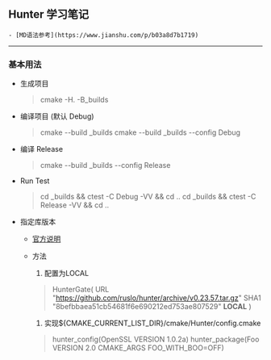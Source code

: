 
## Hunter 学习笔记

    - [MD语法参考](https://www.jianshu.com/p/b03a8d7b1719)
  
-------------
### 基本用法
  - 生成项目
    >cmake -H. -B_builds
 
  - 编译项目 (默认 Debug)
    > cmake --build _builds
    > cmake --build _builds --config Debug

  - 编译 Release
    > cmake --build _builds --config Release
  
  - Run Test
    > cd _builds && ctest -C Debug -VV && cd ..
    > cd _builds && ctest -C Release -VV && cd ..
  - 指定库版本
    - [官方说明](https://github.com/ruslo/hunter/wiki/example.custom.config.id)
    - 方法
      1. 配置为LOCAL
      >HunterGate(
      URL "https://github.com/ruslo/hunter/archive/v0.23.57.tar.gz"
      SHA1 "8befbbaea51cb54681f6e690212ed753ae807529"
      **LOCAL** 
    )

      1. 实现${CMAKE_CURRENT_LIST_DIR}/cmake/Hunter/config.cmake
        > hunter_config(OpenSSL VERSION 1.0.2a)
        > hunter_package(Foo VERSION 2.0 CMAKE_ARGS FOO_WITH_BOO=OFF)